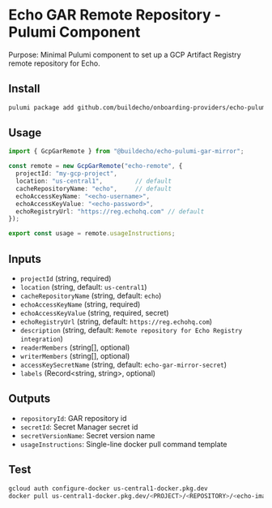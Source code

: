# Echo GAR Remote Repository - Pulumi Component

Purpose: Minimal Pulumi component to set up a GCP Artifact Registry remote repository for Echo.

## Install
```bash
pulumi package add github.com/buildecho/onboarding-providers/echo-pulumi-gar-mirror
```

## Usage
```ts
import { GcpGarRemote } from "@buildecho/echo-pulumi-gar-mirror";

const remote = new GcpGarRemote("echo-remote", {
  projectId: "my-gcp-project",
  location: "us-central1",         // default
  cacheRepositoryName: "echo",     // default
  echoAccessKeyName: "<echo-username>",
  echoAccessKeyValue: "<echo-password>",
  echoRegistryUrl: "https://reg.echohq.com" // default
});

export const usage = remote.usageInstructions;
```

## Inputs
- `projectId` (string, required)
- `location` (string, default: `us-central1`)
- `cacheRepositoryName` (string, default: `echo`)
- `echoAccessKeyName` (string, required)
- `echoAccessKeyValue` (string, required, secret)
- `echoRegistryUrl` (string, default: `https://reg.echohq.com`)
- `description` (string, default: `Remote repository for Echo Registry integration`)
- `readerMembers` (string[], optional)
- `writerMembers` (string[], optional)
- `accessKeySecretName` (string, default: `echo-gar-mirror-secret`)
- `labels` (Record<string, string>, optional)

## Outputs
- `repositoryId`: GAR repository id
- `secretId`: Secret Manager secret id
- `secretVersionName`: Secret version name
- `usageInstructions`: Single-line docker pull command template

## Test
```bash
gcloud auth configure-docker us-central1-docker.pkg.dev
docker pull us-central1-docker.pkg.dev/<PROJECT>/<REPOSITORY>/<echo-image>:<tag>
```

